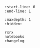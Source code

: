 ```{include} ../README.md
:start-line: 0
:end-line: 1
```

```{toctree}
:maxdepth: 1
:hidden:

rxrx
notebooks
changelog
```
